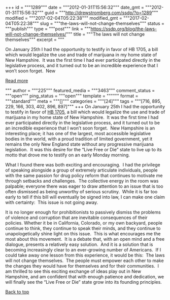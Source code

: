 +++
id = """1289"""
date = """2012-01-31T15:56:32"""
date_gmt = """2012-01-31T15:56:32"""
guid = """http://drewstromberg.com/ssdp/?p=1289"""
modified = """2017-02-04T05:22:38"""
modified_gmt = """2017-02-04T05:22:38"""
slug = """the-laws-will-not-change-themselves"""
status = """publish"""
type = """post"""
link = """https://ssdp.org/blog/the-laws-will-not-change-themselves/"""
title = """The laws will not change themselves"""
excerpt = """<p>On January 25th I had the opportunity to testify in favor of HB 1705, a bill which would legalize the use and trade of marijuana in my home state of New Hampshire.  It was the first time I had ever participated directly in the legislative process, and it turned out to be an incredible experience that I won’t soon forget.  New</p>
<div class="h10"></div>
<p><a class="more-link2 flat" href="https://ssdp.org/blog/the-laws-will-not-change-themselves/">Read more</a></p>
"""
author = """225"""
featured_media = """3463"""
comment_status = """open"""
ping_status = """open"""
template = """"""
format = """standard"""
meta = """[]"""
categories = """[24]"""
tags = """[716, 895, 229, 166, 303, 402, 896, 897]"""
+++
On January 25th I had the opportunity to testify in favor of <a href="http://e-lobbyist.com/gaits/text/508868">HB 1705</a>, a bill which would legalize the use and trade of marijuana in my home state of New Hampshire.  It was the first time I had ever participated directly in the legislative process, and it turned out to be an incredible experience that I won’t soon forget.  New Hampshire is an interesting place; it has one of the largest, most accessible legislative bodies in the world, with a proud tradition of limited government, yet it remains the only New England state without any progressive marijuana legislation.  It was this desire for the “Live Free or Die” state to live up to its motto that drove me to testify on an early Monday morning.



What I found there was both exciting and encouraging.  I had the privilege of speaking alongside a group of extremely articulate individuals, people with the same passion for drug policy reform that continues to motivate me through setbacks and challenges.  The collective energy in the room was palpable; everyone there was eager to draw attention to an issue that is too often dismissed as being unworthy of serious scrutiny.  While it is far too early to tell if this bill will eventually be signed into law, I can make one claim with certainty:  This issue is not going away.



It is no longer enough for prohibitionists to passively dismiss the problems of violence and corruption that are inevitable consequences of their policies. Whether it be in California, Colorado, or my own backyard, people continue to think, they continue to speak their minds, and they continue to unapologetically shine light on this issue.  This is what encourages me the most about this movement.  It is a debate that, with an open mind and a free dialogue, presents a relatively easy solution.  And it is a solution that is becoming increasingly clear to an ever-growing number of Americans.  If I could take away one lesson from this experience, it would be this:  The laws will not change themselves.  The people must empower each other to make the changes they would have for themselves and for their communities.  I am thrilled to see this exciting exchange of ideas play out in New Hampshire, and am confident that with enough patience and dedication, we will finally see the “Live Free or Die” state grow into its founding principles.



<a title="Back to Top" href="http://ssdp.org/news/blog/the-laws-will-not-change-themselves#top">Back to top</a>
